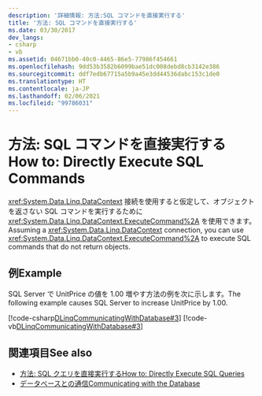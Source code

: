 ```yaml
---
description: '詳細情報: 方法:SQL コマンドを直接実行する'
title: '方法: SQL コマンドを直接実行する'
ms.date: 03/30/2017
dev_langs:
- csharp
- vb
ms.assetid: 04671bb0-40c0-4465-86e5-77986f454661
ms.openlocfilehash: 9dd53b3582b6099bae51dc008debd8cb3142e386
ms.sourcegitcommit: ddf7edb67715a5b9a45e3dd44536dabc153c1de0
ms.translationtype: HT
ms.contentlocale: ja-JP
ms.lasthandoff: 02/06/2021
ms.locfileid: "99786031"
---
```

# <a name="how-to-directly-execute-sql-commands"></a><span data-ttu-id="fd934-103">方法: SQL コマンドを直接実行する</span><span class="sxs-lookup"><span data-stu-id="fd934-103">How to: Directly Execute SQL Commands</span></span>

<span data-ttu-id="fd934-104"><xref:System.Data.Linq.DataContext> 接続を使用すると仮定して、オブジェクトを返さない SQL コマンドを実行するために <xref:System.Data.Linq.DataContext.ExecuteCommand%2A> を使用できます。</span><span class="sxs-lookup"><span data-stu-id="fd934-104">Assuming a <xref:System.Data.Linq.DataContext> connection, you can use <xref:System.Data.Linq.DataContext.ExecuteCommand%2A> to execute SQL commands that do not return objects.</span></span>  
  
## <a name="example"></a><span data-ttu-id="fd934-105">例</span><span class="sxs-lookup"><span data-stu-id="fd934-105">Example</span></span>  

 <span data-ttu-id="fd934-106">SQL Server で UnitPrice の値を 1.00 増やす方法の例を次に示します。</span><span class="sxs-lookup"><span data-stu-id="fd934-106">The following example causes SQL Server to increase UnitPrice by 1.00.</span></span>  
  
 [!code-csharp[DLinqCommunicatingWithDatabase#3](../../../../../../samples/snippets/csharp/VS_Snippets_Data/DLinqCommunicatingWithDatabase/cs/Program.cs#3)]
 [!code-vb[DLinqCommunicatingWithDatabase#3](../../../../../../samples/snippets/visualbasic/VS_Snippets_Data/DLinqCommunicatingWithDatabase/vb/Module1.vb#3)]  
  
## <a name="see-also"></a><span data-ttu-id="fd934-107">関連項目</span><span class="sxs-lookup"><span data-stu-id="fd934-107">See also</span></span>

- [<span data-ttu-id="fd934-108">方法: SQL クエリを直接実行する</span><span class="sxs-lookup"><span data-stu-id="fd934-108">How to: Directly Execute SQL Queries</span></span>](how-to-directly-execute-sql-queries.md)
- [<span data-ttu-id="fd934-109">データベースとの通信</span><span class="sxs-lookup"><span data-stu-id="fd934-109">Communicating with the Database</span></span>](communicating-with-the-database.md)
